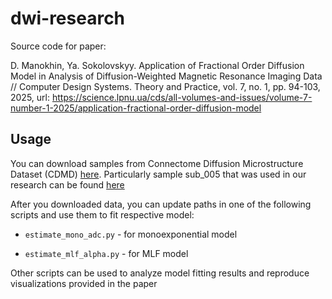 # dwi-research

Source code for paper:

D. Manokhin, Ya. Sokolovskyy. Application of Fractional Order Diffusion Model in Analysis of Diffusion-Weighted Magnetic Resonance Imaging Data // Computer Design Systems. Theory and Practice, vol. 7, no. 1, pp. 94-103, 2025, url: https://science.lpnu.ua/cds/all-volumes-and-issues/volume-7-number-1-2025/application-fractional-order-diffusion-model

## Usage

You can download samples from Connectome Diffusion Microstructure Dataset (CDMD) [here](https://springernature.figshare.com/search?q=MGH%20CDMD%20sub). Particularly sample sub_005 that was used in our research can be found [here](https://springernature.figshare.com/articles/dataset/MGH_CDMD_sub_005/16624702?file=30790042)

After you downloaded data, you can update paths in one of the following scripts and use them to fit respective model:

- `estimate_mono_adc.py` - for monoexponential model

- `estimate_mlf_alpha.py` - for MLF model

Other scripts can be used to analyze model fitting results and reproduce visualizations provided in the paper
